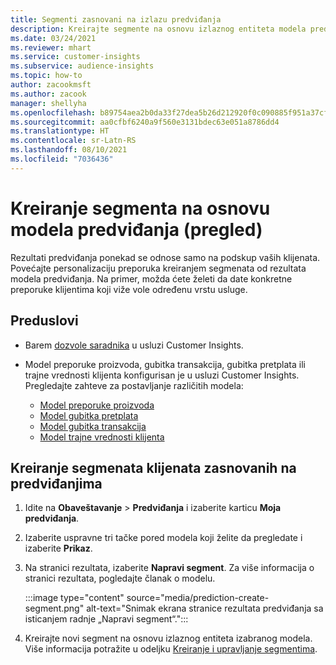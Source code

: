 ```yaml
---
title: Segmenti zasnovani na izlazu predviđanja
description: Kreirajte segmente na osnovu izlaznog entiteta modela predviđanja.
ms.date: 03/24/2021
ms.reviewer: mhart
ms.service: customer-insights
ms.subservice: audience-insights
ms.topic: how-to
author: zacookmsft
ms.author: zacook
manager: shellyha
ms.openlocfilehash: b89754aea2b0da33f27dea5b26d212920f0c090885f951a37cf42ff11c7b6e93
ms.sourcegitcommit: aa0cfbf6240a9f560e3131bdec63e051a8786dd4
ms.translationtype: HT
ms.contentlocale: sr-Latn-RS
ms.lasthandoff: 08/10/2021
ms.locfileid: "7036436"
---
```

# <a name="create-a-segment-based-on-a-prediction-model-preview"></a>Kreiranje segmenta na osnovu modela predviđanja (pregled)

Rezultati predviđanja ponekad se odnose samo na podskup vaših klijenata. Povećajte personalizaciju preporuka kreiranjem segmenata od rezultata modela predviđanja. Na primer, možda ćete želeti da date konkretne preporuke klijentima koji viže vole određenu vrstu usluge. 

## <a name="prerequisites"></a>Preduslovi

- Barem [dozvole saradnika](permissions.md) u usluzi Customer Insights.

- Model preporuke proizvoda, gubitka transakcija, gubitka pretplata ili trajne vrednosti klijenta konfigurisan je u usluzi Customer Insights. Pregledajte zahteve za postavljanje različitih modela:

  - [Model preporuke proizvoda](predict-product-recommendation.md)
  - [Model gubitka pretplata](predict-subscription-churn.md)
  - [Model gubitka transakcija](predict-transactional-churn.md)
  - [Model trajne vrednosti klijenta](predict-customer-lifetime-value.md)

## <a name="create-a-customer-segment-based-on-predictions"></a>Kreiranje segmenata klijenata zasnovanih na predviđanjima

1. Idite na **Obaveštavanje** > **Predviđanja** i izaberite karticu **Moja predviđanja**.

1. Izaberite uspravne tri tačke pored modela koji želite da pregledate i izaberite **Prikaz**.

1. Na stranici rezultata, izaberite **Napravi segment**. Za više informacija o stranici rezultata, pogledajte članak o modelu.

   :::image type="content" source="media/prediction-create-segment.png" alt-text="Snimak ekrana stranice rezultata predviđanja sa isticanjem radnje „Napravi segment“.":::

1. Kreirajte novi segment na osnovu izlaznog entiteta izabranog modela. Više informacija potražite u odeljku [Kreiranje i upravljanje segmentima](segments.md).